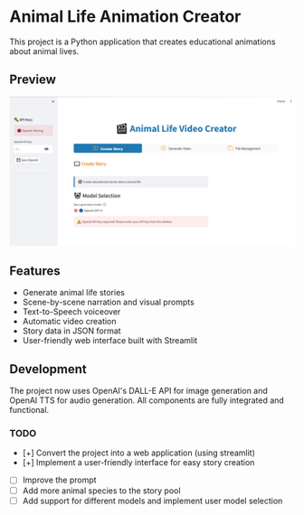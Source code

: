# Animal Life Animation Creator

This project is a Python application that creates educational animations about animal lives.

## Preview

![Application Screenshot](ss.jpeg)

## Features

- Generate animal life stories
- Scene-by-scene narration and visual prompts
- Text-to-Speech voiceover
- Automatic video creation
- Story data in JSON format
- User-friendly web interface built with Streamlit

## Development

The project now uses OpenAI's DALL-E API for image generation and OpenAI TTS for audio generation. All components are fully integrated and functional.

### TODO

- [+] Convert the project into a web application (using streamlit) 
- [+] Implement a user-friendly interface for easy story creation
- [ ] Improve the prompt 
- [ ] Add more animal species to the story pool
- [ ] Add support for different models and implement user model selection
